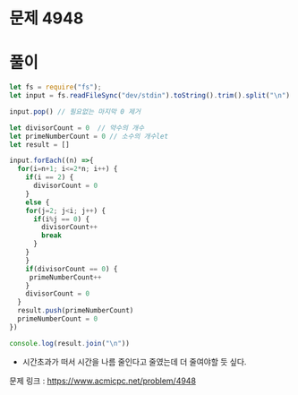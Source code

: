 # 문제 4948

# 풀이

```javascript
let fs = require("fs");
let input = fs.readFileSync("dev/stdin").toString().trim().split("\n").map(num => parseInt(num))

input.pop() // 필요없는 마지막 0 제거

let divisorCount = 0  // 약수의 개수
let primeNumberCount = 0 // 소수의 개수let
let result = []

input.forEach((n) =>{
  for(i=n+1; i<=2*n; i++) {
    if(i == 2) {
      divisorCount = 0
    }
    else {
    for(j=2; j<i; j++) {
      if(i%j == 0) {
        divisorCount++
        break
      }
    }
    }
    if(divisorCount == 0) {
     primeNumberCount++
    }
    divisorCount = 0
  }
  result.push(primeNumberCount)
  primeNumberCount = 0
})

console.log(result.join("\n"))
```

- 시간초과가 떠서 시간을 나름 줄인다고 줄였는데 더 줄여야할 듯 싶다.

문제 링크 : https://www.acmicpc.net/problem/4948